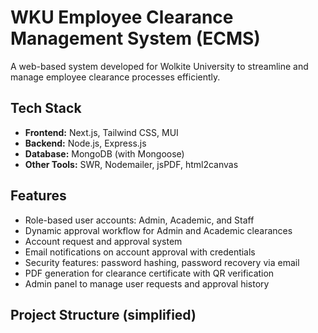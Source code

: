 # WKU Employee Clearance Management System (ECMS)

A web-based system developed for Wolkite University to streamline and manage employee clearance processes efficiently.

##  Tech Stack

- **Frontend:** Next.js, Tailwind CSS, MUI
- **Backend:** Node.js, Express.js
- **Database:** MongoDB (with Mongoose)
- **Other Tools:** SWR, Nodemailer, jsPDF, html2canvas

##  Features

- Role-based user accounts: Admin, Academic, and Staff
- Dynamic approval workflow for Admin and Academic clearances
- Account request and approval system
- Email notifications on account approval with credentials
- Security features: password hashing, password recovery via email
- PDF generation for clearance certificate with QR verification
- Admin panel to manage user requests and approval history

##  Project Structure (simplified)

